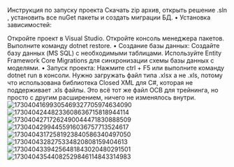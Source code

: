 Инструкция по запуску проекта Скачать zip архив, открыть решение .sln , установить все nuGet пакеты и создать миграции БД. • Установка зависимостей:

Откройте проект в Visual Studio. Откройте консоль менеджера пакетов. Выполните команду dotnet restore. • Создание базы данных: Создайте базу данных (MS SQL) с необходимыми таблицами. Используйте Entity Framework Core Migrations для синхронизации схемы базы данных с моделями. • Запуск проекта: Нажмите ctrl + F5 или выполните команду dotnet run в консоли.
Нужно загружать файл типа .xlsx а не .xls, потому что использована библиотека Closed XML для C#, которая не поддерживает .xls файлы. Это всё тот же файл ОСВ для трейнинга, но просто с другим расширением, ничего не изменялось внутри. ![17304041699305469327705974634090](https://github.com/user-attachments/assets/06a81fd0-7782-493f-a1f3-54be3cf62cef)
![17304042448233608636715818944114](https://github.com/user-attachments/assets/5cc2a047-4153-4047-ab9b-9eed63ae3f18)
![17304042717262490044471830888509](https://github.com/user-attachments/assets/8d193963-4d5d-4237-b8b8-12e114200f8b)
![17304042994455916036757713524617](https://github.com/user-attachments/assets/41a2e015-2e75-4158-bff3-687266e5988b)
![17304043172581923840586340497050](https://github.com/user-attachments/assets/3d049167-f96f-474d-8478-ed7d23ced0ec)
![1730404328275334820808159404613](https://github.com/user-attachments/assets/9fdba6ff-11f7-4b0e-887a-461f7d4ac98f)
![17304043394256481843020480291501](https://github.com/user-attachments/assets/f2a34655-c571-4fb2-954f-397805cd6602)
![17304043544082529846114843314983](https://github.com/user-attachments/assets/4ea18a7b-453e-4cce-9cd9-47a25f98c944)

